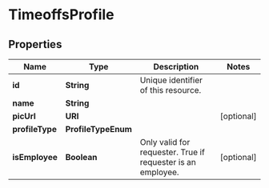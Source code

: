 

# TimeoffsProfile


## Properties

| Name | Type | Description | Notes |
|------------ | ------------- | ------------- | -------------|
|**id** | **String** | Unique identifier of this resource. |  |
|**name** | **String** |  |  |
|**picUrl** | **URI** |  |  [optional] |
|**profileType** | **ProfileTypeEnum** |  |  |
|**isEmployee** | **Boolean** | Only valid for requester. True if requester is an employee. |  [optional] |



